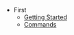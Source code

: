 * First
    * [Getting Started](foreword/1getting_start.md)
    * [Commands](foreword/2commands.md)
